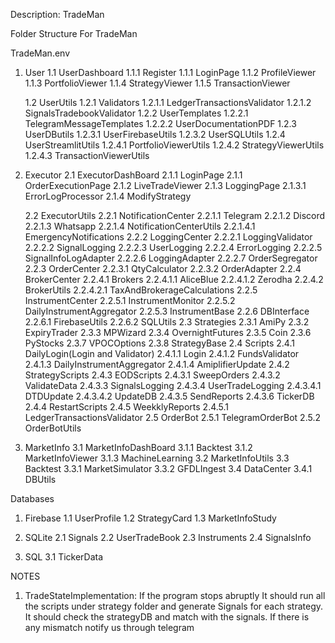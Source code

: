 Description: TradeMan

Folder Structure For TradeMan

TradeMan.env
1. User
    1.1 UserDashboard
        1.1.1 Register
        1.1.1 LoginPage
        1.1.2 ProfileViewer
        1.1.3 PortfolioViewer
        1.1.4 StrategyViewer
        1.1.5 TransactionViewer
   
    1.2 UserUtils
        1.2.1 Validators
            1.2.1.1 LedgerTransactionsValidator
            1.2.1.2 SignalsTradebookValidator
        1.2.2 UserTemplates
            1.2.2.1 TelegramMessageTemplates
            1.2.2.2 UserDocumentationPDF
        1.2.3 UserDButils
            1.2.3.1 UserFirebaseUtils
            1.2.3.2 UserSQLUtils
        1.2.4 UserStreamlitUtils
            1.2.4.1 PortfolioViewerUtils
            1.2.4.2 StrategyViewerUtils
            1.2.4.3 TransactionViewerUtils

3. Executor
    2.1 ExecutorDashBoard
        2.1.1 LoginPage
        2.1.1 OrderExecutionPage
        2.1.2 LiveTradeViewer
        2.1.3 LoggingPage
            2.1.3.1 ErrorLogProcessor
        2.1.4 ModifyStrategy

    2.2 ExecutorUtils
        2.2.1 NotificationCenter
            2.2.1.1 Telegram
            2.2.1.2 Discord
            2.2.1.3 Whatsapp
            2.2.1.4 NotificationCenterUtils
                2.2.1.4.1 EmergencyNotifications
        2.2.2 LoggingCenter
            2.2.2.1 LoggingValidator
            2.2.2.2 SignalLogging
            2.2.2.3 UserLogging
            2.2.2.4 ErrorLogging
            2.2.2.5 SignalInfoLogAdapter
            2.2.2.6 LoggingAdapter
            2.2.2.7 OrderSegregator
        2.2.3 OrderCenter
            2.2.3.1 QtyCalculator
            2.2.3.2 OrderAdapter
        2.2.4 BrokerCenter
            2.2.4.1 Brokers
               2.2.4.1.1 AliceBlue
               2.2.4.1.2 Zerodha
            2.2.4.2 BrokerUtils
                2.2.4.2.1 TaxAndBrokerageCalculations
        2.2.5 InstrumentCenter
            2.2.5.1 InstrumentMonitor
            2.2.5.2 DailyInstrumentAggregator
            2.2.5.3 InstrumentBase
        2.2.6 DBInterface
            2.2.6.1 FirebaseUtils
            2.2.6.2 SQLUtils
    2.3 Strategies
        2.3.1 AmiPy
        2.3.2 ExpiryTrader
        2.3.3 MPWizard
        2.3.4 OvernightFutures
        2.3.5 Coin
        2.3.6 PyStocks
        2.3.7 VPOCOptions
        2.3.8 StrategyBase
    2.4 Scripts
        2.4.1 DailyLogin(Login and Validator)
            2.4.1.1 Login
            2.4.1.2 FundsValidator
            2.4.1.3 DailyInstrumentAggregator
            2.4.1.4 AmiplifierUpdate
        2.4.2 StrategyScripts
        2.4.3 EODScripts
            2.4.3.1 SweepOrders
            2.4.3.2 ValidateData
            2.4.3.3 SignalsLogging
            2.4.3.4 UserTradeLogging
                2.4.3.4.1 DTDUpdate
                2.4.3.4.2 UpdateDB
            2.4.3.5 SendReports
            2.4.3.6 TickerDB
        2.4.4 RestartScripts
        2.4.5 WeekklyReports
            2.4.5.1 LedgerTransactionsValidator
    2.5 OrderBot
        2.5.1 TelegramOrderBot
        2.5.2 OrderBotUtils


3. MarketInfo
    3.1 MarketInfoDashBoard
        3.1.1 Backtest
        3.1.2 MarketInfoViewer
        3.1.3 MachineLearning
    3.2 MarketInfoUtils
    3.3 Backtest
        3.3.1 MarketSimulator
        3.3.2 GFDLIngest
    3.4 DataCenter
        3.4.1 DBUtils


Databases
1. Firebase
    1.1 UserProfile
    1.2 StrategyCard
    1.3 MarketInfoStudy

2. SQLite
    2.1 Signals
    2.2 UserTradeBook
    2.3 Instruments
    2.4 SignalsInfo

3. SQL
    3.1 TickerData


NOTES 
1. TradeStateImplementation: If the program stops abruptly It should run all the scripts under strategy folder and generate Signals for each strategy. It should check the strategyDB and match with the signals. If there is any mismatch notify us through telegram
